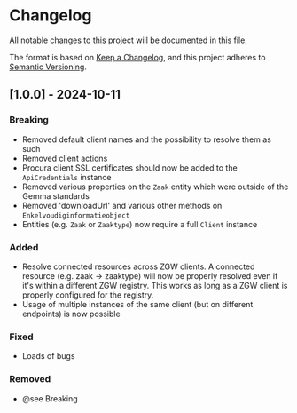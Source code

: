 # Changelog

All notable changes to this project will be documented in this file.

The format is based on [Keep a Changelog](https://keepachangelog.com/en/1.1.0/),
and this project adheres to [Semantic Versioning](https://semver.org/spec/v2.0.0.html).

## [1.0.0] - 2024-10-11

### Breaking

- Removed default client names and the possibility to resolve them as such
- Removed client actions
- Procura client SSL certificates should now be added to the `ApiCredentials` instance
- Removed various properties on the `Zaak` entity which were outside of the Gemma standards
- Removed 'downloadUrl' and various other methods on `Enkelvoudiginformatieobject`
- Entities (e.g. `Zaak` or `Zaaktype`) now require a full `Client` instance

### Added

- Resolve connected resources across ZGW clients. A connected resource (e.g. zaak -> zaaktype) will now be properly resolved even if it's within a different ZGW registry. This works as long as a ZGW client is properly configured for the registry.
- Usage of multiple instances of the same client (but on different endpoints) is now possible

### Fixed

- Loads of bugs

### Removed

- @see Breaking
